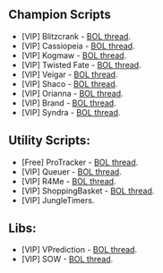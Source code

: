 Champion Scripts
------------
*   \[VIP\] Blitzcrank - [BOL thread](http://botoflegends.com/forum/topic/11200-blitzcrank-grab-them-all/).
*   \[VIP\] Cassiopeia - [BOL thread](http://botoflegends.com/forum/topic/11271-standalone-cassiopeia/).
*   \[VIP\] Kogmaw - [BOL thread](http://botoflegends.com/forum/topic/10513-standalone-ap-kogmaw-prodiction/).
*   \[VIP\] Twisted Fate - [BOL thread](http://botoflegends.com/forum/topic/10891-twisted-fate-standalone/).
*   \[VIP\] Veigar - [BOL thread](http://botoflegends.com/forum/topic/10387-proveigar-10-standalone/).
*   \[VIP\] Shaco - [BOL thread](http://botoflegends.com/forum/topic/11920-advanced-shaco/).
*   \[VIP\] Orianna - [BOL thread](http://botoflegends.com/forum/topic/12457-standalone-orianna/).
*   \[VIP\] Brand - [BOL thread](http://botoflegends.com/forum/topic/17250-brand-standalone/).
*   \[VIP\] Syndra - [BOL thread](http://botoflegends.com/forum/topic/18413-standalone-syndra/).

Utility Scripts:
------------
*   \[Free\] ProTracker - [BOL thread](http://botoflegends.com/forum/topic/10541-protracker-cd-tracker/).
*   \[VIP\] Queuer - [BOL thread](http://botoflegends.com/forum/topic/10590-action-queuer-nidalee-jumper-and-more/).
*   \[VIP\] R4Me - [BOL thread](http://botoflegends.com/forum/topic/11412-r4me-ultimate-helper/).
*   \[VIP\] ShoppingBasket - [BOL thread](http://botoflegends.com/forum/topic/12019-my-shopping-basket/).
*   \[VIP\] JungleTimers.

Libs:
------------
*   \[VIP\] VPrediction - [BOL thread](http://botoflegends.com/forum/topic/11076-library-vip-vprediction/).
*   \[VIP\] SOW - [BOL thread](http://botoflegends.com/forum/topic/16269-simple-orbwalker/).
